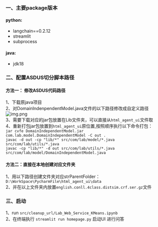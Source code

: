 ### 一、主要package版本
#### python:
- langchain==0.2.12  
- streamlit  
- subprocess
#### java:
- jdk18
### 二、配置ASDUS切分脚本路径
#### 方法一： 修改ASDUS代码路径
1、下载原java项目  
2、对DomainIndenpendentModel.java文件的以下路径修改成自定义路径  
![img.png](img.png)  
3、需要下载对应的jar包放置在Lib文件夹，可以直接从```html_agent_ui```文件取  
4、重新打包jar包放置到```html_agent_ui```原位置,按照顺序执行以下命令打包：  
```jar cvfe DomainIndependentModel.jar com.lab.model.DomainIndependentModel -C out .```  
```javac -d out -cp "lib/*" src/com/lab/model/*.java src/com/lab/utils/*.java```  
```javac -cp "lib/*" -d out src/com/lab/utils/*.java src/com/lab/model/DomainIndependentModel.java```

#### 方法二：直接在本地创建对应文件夹
1、用以下路径创建文件夹对应strParentFolder：  
```D:\WorkSpace\PycharmFile\html_agent_ui\data```  
2、并在以上文件夹内放置```english.conll.4class.distsim.crf.ser.gz```文件

### 三、启动  
1、run ```src/cleanup_url/Lab_Web_Service_KMeans.ipynb```  
2、在终端执行 ```streamlit run homepage.py``` 启动UI 进行问答

